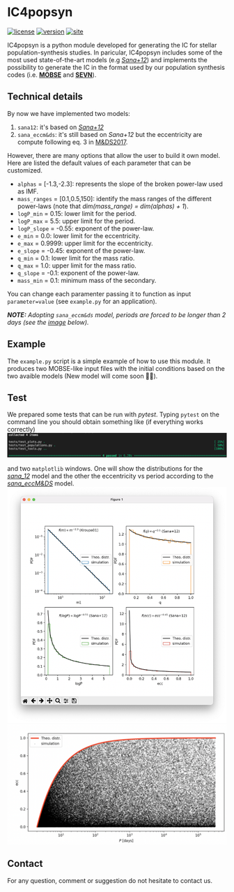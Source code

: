 # IC4popsyn
[![license](https://img.shields.io/badge/licence-MIT-blue)](https://github.com/GiacobboNicola/IC4popsyn/blob/main/LICENSE)
[![version](https://img.shields.io/badge/version-v--0.1-purple)]()
[![site](https://img.shields.io/badge/site-active-green)](https://giacobbonicola.github.io/IC4popsyn/)

IC4popsyn is a python module developed for generating the IC for stellar population-synthesis studies. In paricular, IC4popsyn includes some of the most used state-of-the-art models (e.g [*Sana+12*](https://ui.adsabs.harvard.edu/abs/2012Sci...337..444S/abstract)) and implements the possibility to generate the IC in the format used by our population synthesis codes (i.e. [**MOBSE**](https://mobse-webpage.netlify.app/about/) and [**SEVN**](https://gitlab.com/sevncodes/sevn)). 


## Technical details
By now we have implemented two models:
1. `sana12`: it's based on [*Sana+12*](https://ui.adsabs.harvard.edu/abs/2012Sci...337..444S/abstract)
2. `sana_eccm&ds`: it's still based on *Sana+12* but the eccentricity are compute following eq. 3 in [M&DS2017](https://iopscience.iop.org/article/10.3847/1538-4365/aa6fb6/pdf).

However, there are many options that allow the user to build it own model. Here are listed the default values of each parameter that can be customized. 
* `alphas` = [-1.3,-2.3]: represents the slope of the broken power-law used as IMF.    
* `mass_ranges` = [0.1,0.5,150]: identify the mass ranges of the different power-laws (note that *dim(mass_range) = dim(alphas) + 1*).  
* `logP_min` = 0.15: lower limit for the period.  
* `logP_max` = 5.5: upper limit for the period. 
* `logP_slope` = -0.55: exponent of the power-law.  
* `e_min` = 0.0: lower limit for the eccentricity.  
* `e_max` = 0.9999: upper limit for the eccentricity.  
* `e_slope` = -0.45: exponent of the power-law. 
* `q_min` = 0.1: lower limit for the mass ratio.   
* `q_max` = 1.0: upper limit for the mass ratio.  
* `q_slope` = -0.1: exponent of the power-law.  
* `mass_min` = 0.1: minimum mass of the secondary.  

You can change each paramenter passing it to function as input `parameter=value` (see `example.py` for an application).

***NOTE:** Adopting `sana_eccm&ds` model, periods are forced to be longer than 2 days (see the [image](img/eccM&DS.png) below).*

## Example
The `example.py` script is a simple example of how to use this module. It produces two MOBSE-like input files with the initial conditions based on the two avaible models (New model will come soon 👨‍💻).

## Test
We prepared some tests that can be run with *pytest*. Typing `pytest` on the command line you should obtain something like (if everything works correctly)
![img](img/cml.png)

and two `matplotlib` windows. One will show the distributions for the [*sana_12*](img/sana.png) model and the other the eccentricity vs period according to the [*sana_eccM&DS*](img/eccM&DS.png) model.  
![img](img/sana.png)  
![img](img/eccM&DS.png)

## Contact
For any question, comment or suggestion do not hesitate to contact us.

